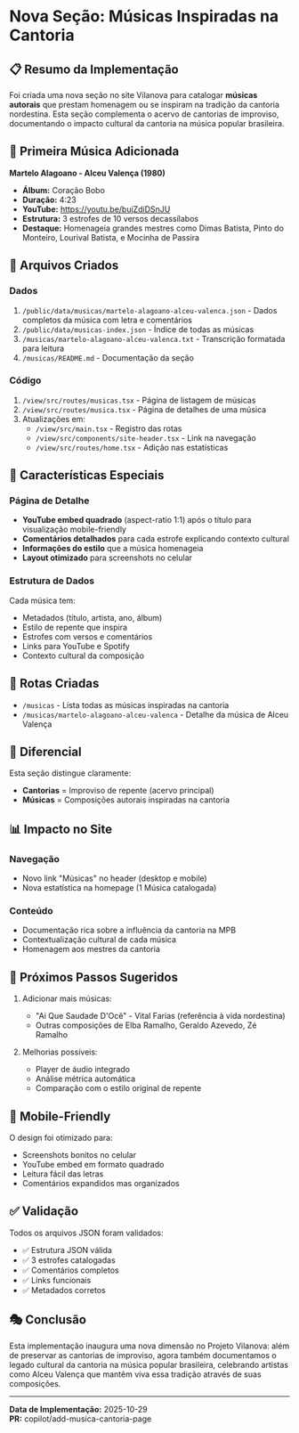 # Nova Seção: Músicas Inspiradas na Cantoria

## 📋 Resumo da Implementação

Foi criada uma nova seção no site Vilanova para catalogar **músicas autorais** que prestam homenagem ou se inspiram na tradição da cantoria nordestina. Esta seção complementa o acervo de cantorias de improviso, documentando o impacto cultural da cantoria na música popular brasileira.

## 🎵 Primeira Música Adicionada

**Martelo Alagoano - Alceu Valença (1980)**

- **Álbum:** Coração Bobo
- **Duração:** 4:23
- **YouTube:** https://youtu.be/bujZdiDSnJU
- **Estrutura:** 3 estrofes de 10 versos decassílabos
- **Destaque:** Homenageia grandes mestres como Dimas Batista, Pinto do Monteiro, Lourival Batista, e Mocinha de Passira

## 📁 Arquivos Criados

### Dados
1. `/public/data/musicas/martelo-alagoano-alceu-valenca.json` - Dados completos da música com letra e comentários
2. `/public/data/musicas-index.json` - Índice de todas as músicas
3. `/musicas/martelo-alagoano-alceu-valenca.txt` - Transcrição formatada para leitura
4. `/musicas/README.md` - Documentação da seção

### Código
1. `/view/src/routes/musicas.tsx` - Página de listagem de músicas
2. `/view/src/routes/musica.tsx` - Página de detalhes de uma música
3. Atualizações em:
   - `/view/src/main.tsx` - Registro das rotas
   - `/view/src/components/site-header.tsx` - Link na navegação
   - `/view/src/routes/home.tsx` - Adição nas estatísticas

## 🎨 Características Especiais

### Página de Detalhe
- **YouTube embed quadrado** (aspect-ratio 1:1) após o título para visualização mobile-friendly
- **Comentários detalhados** para cada estrofe explicando contexto cultural
- **Informações do estilo** que a música homenageia
- **Layout otimizado** para screenshots no celular

### Estrutura de Dados
Cada música tem:
- Metadados (título, artista, ano, álbum)
- Estilo de repente que inspira
- Estrofes com versos e comentários
- Links para YouTube e Spotify
- Contexto cultural da composição

## 🔗 Rotas Criadas

- `/musicas` - Lista todas as músicas inspiradas na cantoria
- `/musicas/martelo-alagoano-alceu-valenca` - Detalhe da música de Alceu Valença

## 🎯 Diferencial

Esta seção distingue claramente:
- **Cantorias** = Improviso de repente (acervo principal)
- **Músicas** = Composições autorais inspiradas na cantoria

## 📊 Impacto no Site

### Navegação
- Novo link "Músicas" no header (desktop e mobile)
- Nova estatística na homepage (1 Música catalogada)

### Conteúdo
- Documentação rica sobre a influência da cantoria na MPB
- Contextualização cultural de cada música
- Homenagem aos mestres da cantoria

## 🚀 Próximos Passos Sugeridos

1. Adicionar mais músicas:
   - "Ai Que Saudade D'Ocê" - Vital Farias (referência à vida nordestina)
   - Outras composições de Elba Ramalho, Geraldo Azevedo, Zé Ramalho
   
2. Melhorias possíveis:
   - Player de áudio integrado
   - Análise métrica automática
   - Comparação com o estilo original de repente

## 📱 Mobile-Friendly

O design foi otimizado para:
- Screenshots bonitos no celular
- YouTube embed em formato quadrado
- Leitura fácil das letras
- Comentários expandidos mas organizados

## ✅ Validação

Todos os arquivos JSON foram validados:
- ✅ Estrutura JSON válida
- ✅ 3 estrofes catalogadas
- ✅ Comentários completos
- ✅ Links funcionais
- ✅ Metadados corretos

## 🎭 Conclusão

Esta implementação inaugura uma nova dimensão no Projeto Vilanova: além de preservar as cantorias de improviso, agora também documentamos o legado cultural da cantoria na música popular brasileira, celebrando artistas como Alceu Valença que mantêm viva essa tradição através de suas composições.

---

**Data de Implementação:** 2025-10-29  
**PR:** copilot/add-musica-cantoria-page
